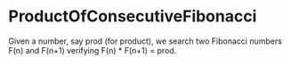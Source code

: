 # ProductOfConsecutiveFibonacci
Given a number, say prod (for product), we search two Fibonacci numbers F(n) and F(n+1) verifying F(n) * F(n+1) = prod.
